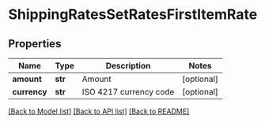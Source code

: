 # ShippingRatesSetRatesFirstItemRate

## Properties
Name | Type | Description | Notes
------------ | ------------- | ------------- | -------------
**amount** | **str** | Amount | [optional] 
**currency** | **str** | ISO 4217 currency code | [optional] 

[[Back to Model list]](../README.md#documentation-for-models) [[Back to API list]](../README.md#documentation-for-api-endpoints) [[Back to README]](../README.md)


